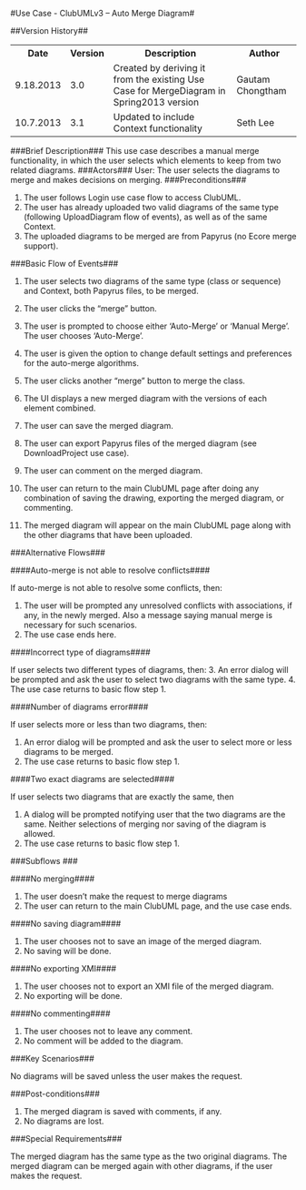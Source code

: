 #Use Case - ClubUMLv3 – Auto Merge Diagram#

##Version History##

<table>
<tr><th>Date</th><th>Version</th><th>Description</th><th>Author</th></tr>
<tr><td>9.18.2013</td><td>3.0</td><td>Created by deriving it from the existing Use Case for MergeDiagram in Spring2013 version</td><td>Gautam Chongtham</td></tr>
<tr><td>10.7.2013</td><td>3.1</td><td>Updated to include Context functionality</td><td>Seth Lee</td></tr>
</table>

###Brief Description###
This use case describes a manual merge functionality, in which the user selects which elements to keep from two related diagrams.
###Actors###
User:  The user selects the diagrams to merge and makes decisions on merging.
###Preconditions###

1.	The user follows Login use case flow to access ClubUML.
2.	The user has already uploaded two valid diagrams of the same type (following UploadDiagram flow of events), as well as of the same Context.
3.	The uploaded diagrams to be merged are from Papyrus (no Ecore merge support).

###Basic Flow of Events###

1.	The user selects two diagrams of the same type (class or sequence) and Context, both Papyrus files, to be merged.
2.	The user clicks the “merge” button.
3.	The user is prompted to choose either ‘Auto-Merge’ or ‘Manual Merge’. The user chooses ‘Auto-Merge’.

4.	The user is given the option to change default settings and preferences for the auto-merge algorithms.
5.	The user clicks another “merge” button to merge the class.
6.	The UI displays a new merged diagram with the versions of each element combined.
7.	The user can save the merged diagram.
8.	The user can export Papyrus files of the merged diagram (see DownloadProject use case).
9.	The user can comment on the merged diagram.
10.	The user can return to the main ClubUML page after doing any combination of saving the drawing, exporting the merged diagram, or commenting.
11.	The merged diagram will appear on the main ClubUML page along with the other diagrams that have been uploaded.

###Alternative Flows###

####Auto-merge is not able to resolve conflicts####

If auto-merge is not able to resolve some conflicts, then:
1.	The user will be prompted any unresolved conflicts with associations, if any, in the newly merged. Also a message saying manual merge is necessary for such scenarios. 
2.	The use case ends here.

####Incorrect type of diagrams####

If user selects two different types of diagrams, then:
3.	An error dialog will be prompted and ask the user to select two diagrams with the same type.
4.	The use case returns to basic flow step 1.

####Number of diagrams error####

If user selects more or less than two diagrams, then:
1.	An error dialog will be prompted and ask the user to select more or less diagrams to be merged.
2.	The use case returns to basic flow step 1.

####Two exact diagrams are selected####

If user selects two diagrams that are exactly the same, then
1.	A dialog will be prompted notifying user that the two diagrams are the same.  Neither selections of merging nor saving of the diagram is allowed.
2.	The use case returns to basic flow step 1.

###Subflows ###

####No merging####

1.	The user doesn’t make the request to merge diagrams
2.	The user can return to the main ClubUML page, and the use case ends.

####No saving diagram####

1.	The user chooses not to save an image of the merged diagram.
2.	No saving will be done.

####No exporting XMI####

1.	The user chooses not to export an XMI file of the merged diagram.
2.	No exporting will be done.

####No commenting####

1.	The user chooses not to leave any comment.
2.	No comment will be added to the diagram.

###Key Scenarios###

No diagrams will be saved unless the user makes the request.

###Post-conditions###

1.	The merged diagram is saved with comments, if any.
2.	No diagrams are lost.

###Special Requirements###

The merged diagram has the same type as the two original diagrams.
The merged diagram can be merged again with other diagrams, if the user makes the request.
